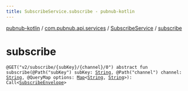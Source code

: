 ```yaml
---
title: SubscribeService.subscribe - pubnub-kotlin
---
```


[pubnub-kotlin](../../index.html) / [com.pubnub.api.services](../index.html) / [SubscribeService](index.html) / [subscribe](./subscribe.html)

# subscribe

`@GET("v2/subscribe/{subKey}/{channel}/0") abstract fun subscribe(@Path("subKey") subKey: `[`String`](https://kotlinlang.org/api/latest/jvm/stdlib/kotlin/-string/index.html)`, @Path("channel") channel: `[`String`](https://kotlinlang.org/api/latest/jvm/stdlib/kotlin/-string/index.html)`, @QueryMap options: `[`Map`](https://kotlinlang.org/api/latest/jvm/stdlib/kotlin.collections/-map/index.html)`<`[`String`](https://kotlinlang.org/api/latest/jvm/stdlib/kotlin/-string/index.html)`, `[`String`](https://kotlinlang.org/api/latest/jvm/stdlib/kotlin/-string/index.html)`>): Call<`[`SubscribeEnvelope`](../../com.pubnub.api.models.server/-subscribe-envelope/index.html)`>`